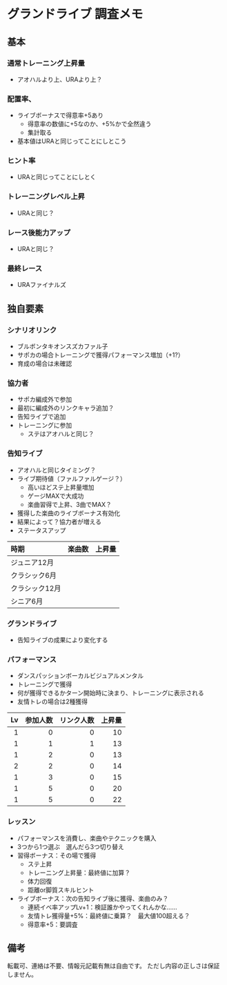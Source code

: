 # グランドライブ 調査メモ

## 基本

### 通常トレーニング上昇量

* アオハルより上、URAより上？

### 配置率、

* ライブボーナスで得意率+5あり
  * 得意率の数値に+5なのか、+5%かで全然違う
  * 集計取る
* 基本値はURAと同じってことにしとこう

### ヒント率

* URAと同じってことにしとく

### トレーニングレベル上昇

* URAと同じ？

### レース後能力アップ

* URAと同じ？

### 最終レース

* URAファイナルズ

## 独自要素

### シナリオリンク

* ブルボンタキオンスズカファル子
* サポカの場合トレーニングで獲得パフォーマンス増加（+1?）
* 育成の場合は未確認

### 協力者

* サポカ編成外で参加
* 最初に編成外のリンクキャラ追加？
* 告知ライブで追加
* トレーニングに参加
  * ステはアオハルと同じ？

### 告知ライブ

* アオハルと同じタイミング？
* ライブ期待値（ファルファルゲージ？）
  * 高いほどステ上昇量増加
  * ゲージMAXで大成功
  * 楽曲習得で上昇、3曲でMAX？
* 獲得した楽曲のライブボーナス有効化
* 結果によって？協力者が増える
* ステータスアップ

|時期|楽曲数|上昇量|
|:---|---:|:---|
|ジュニア12月|||
|クラシック6月|||
|クラシック12月|||
|シニア6月|||

### グランドライブ

* 告知ライブの成果により変化する

### パフォーマンス

* ダンスパッションボーカルビジュアルメンタル
* トレーニングで獲得
* 何が獲得できるかターン開始時に決まり、トレーニングに表示される
* 友情トレの場合は2種獲得

|Lv|参加人数|リンク人数|上昇量|
|---:|---:|---:|---:|
|1|0|0|10|
|1|1|1|13|
|1|2|0|13|
|2|2|0|14|
|1|3|0|15|
|1|5|0|20|
|1|5|0|22|

### レッスン

* パフォーマンスを消費し、楽曲やテクニックを購入
* 3つから1つ選ぶ　選んだら3つ切り替え
* 習得ボーナス：その場で獲得
  * ステ上昇
  * トレーニング上昇量：最終値に加算？
  * 体力回復
  * 距離or脚質スキルヒント
* ライブボーナス：次の告知ライブ後に獲得、楽曲のみ？
  * 連続イベ率アップLv+1：検証誰かやってくれんかな……
  * 友情トレ獲得量+5%：最終値に乗算？　最大値100超える？
  * 得意率+5：要調査

## 備考

転載可、連絡は不要、情報元記載有無は自由です。
ただし内容の正しさは保証しません。
